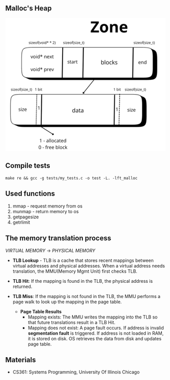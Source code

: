## Malloc's Heap

![Zone scheme](/zone.png)

## Compile tests

`make re && gcc -g tests/my_tests.c -o test -L. -lft_malloc`

## Used functions

1. mmap - request memory from os
2. munmap - return memory to os
3. getpagesize
4. getrlimit

## The memory translation process

_VIRTUAL MEMORY_ -> _PHYSICAL MEMORY_

- **TLB Lookup** - TLB is a cache that stores recent mappings between virtual addresses and physical addresses.
  When a virtual address needs translation, the MMU(Memory Mgmt Unit) first checks TLB.

- **TLB Hit**: If the mapping is found in the TLB, the physical address is returned.
- **TLB Miss**: If the mapping is not found in the TLB, the MMU performs a page walk to look up the mapping in the page table.

  - **Page Table Results**
    - Mapping exists: The MMU writes the mapping into the TLB so that future translations result in a TLB Hit.
    - Mapping does not exist: A page fault occurs. If address is invalid **segmentation fault** is triggered. If address is not loaded in RAM, it is stored on disk. OS retrieves the data from disk and updates page table.

## Materials

- CS361: Systems Programming, University Of Illinois Chicago
